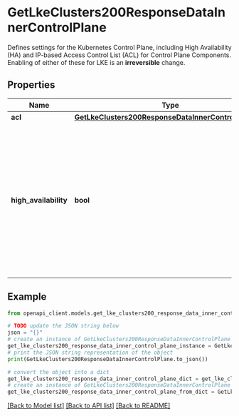 # GetLkeClusters200ResponseDataInnerControlPlane

Defines settings for the Kubernetes Control Plane, including High Availability (HA) and IP-based Access Control List (ACL) for Control Plane Components. Enabling of either of these for LKE is an __irreversible__ change.

## Properties

Name | Type | Description | Notes
------------ | ------------- | ------------- | -------------
**acl** | [**GetLkeClusters200ResponseDataInnerControlPlaneAcl**](GetLkeClusters200ResponseDataInnerControlPlaneAcl.md) |  | [optional] 
**high_availability** | **bool** | Enables High Availability for the Control Plane Components of the cluster. Defaults to &#x60;false&#x60;. Enabling High Availability for LKE is an __irreversible__ change. | [optional] [default to False]

## Example

```python
from openapi_client.models.get_lke_clusters200_response_data_inner_control_plane import GetLkeClusters200ResponseDataInnerControlPlane

# TODO update the JSON string below
json = "{}"
# create an instance of GetLkeClusters200ResponseDataInnerControlPlane from a JSON string
get_lke_clusters200_response_data_inner_control_plane_instance = GetLkeClusters200ResponseDataInnerControlPlane.from_json(json)
# print the JSON string representation of the object
print(GetLkeClusters200ResponseDataInnerControlPlane.to_json())

# convert the object into a dict
get_lke_clusters200_response_data_inner_control_plane_dict = get_lke_clusters200_response_data_inner_control_plane_instance.to_dict()
# create an instance of GetLkeClusters200ResponseDataInnerControlPlane from a dict
get_lke_clusters200_response_data_inner_control_plane_from_dict = GetLkeClusters200ResponseDataInnerControlPlane.from_dict(get_lke_clusters200_response_data_inner_control_plane_dict)
```
[[Back to Model list]](../README.md#documentation-for-models) [[Back to API list]](../README.md#documentation-for-api-endpoints) [[Back to README]](../README.md)


